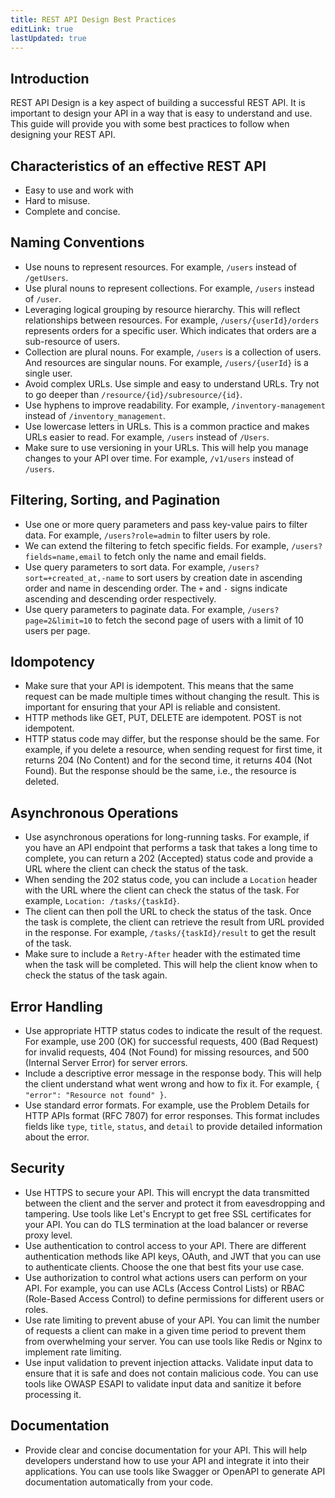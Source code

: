 ```yaml
---
title: REST API Design Best Practices
editLink: true
lastUpdated: true
---
```


## Introduction

REST API Design is a key aspect of building a successful REST API. It is important to design your API in a way that is easy to understand and use. This guide will provide you with some best practices to follow when designing your REST API.

## Characteristics of an effective REST API
- Easy to use and work with
- Hard to misuse.
- Complete and concise.


## Naming Conventions
- Use nouns to represent resources. For example, `/users` instead of `/getUsers`.
- Use plural nouns to represent collections. For example, `/users` instead of `/user`.
- Leveraging logical grouping by resource hierarchy. This will reflect relationships between resources. For example, `/users/{userId}/orders` represents orders for a specific user. Which indicates that orders are a sub-resource of users.
- Collection are plural nouns. For example, `/users` is a collection of users. And resources are singular nouns. For example, `/users/{userId}` is a single user.
- Avoid complex URLs. Use simple and easy to understand URLs. Try not to go deeper than `/resource/{id}/subresource/{id}`.
- Use hyphens to improve readability. For example, `/inventory-management` instead of `/inventory_management`.
- Use lowercase letters in URLs. This is a common practice and makes URLs easier to read. For example, `/users` instead of `/Users`.
- Make sure to use versioning in your URLs. This will help you manage changes to your API over time. For example, `/v1/users` instead of `/users`.


## Filtering, Sorting, and Pagination
- Use one or more query parameters and pass key-value pairs to filter data. For example, `/users?role=admin` to filter users by role.
- We can extend the filtering to fetch specific fields. For example, `/users?fields=name,email` to fetch only the name and email fields.
- Use query parameters to sort data. For example, `/users?sort=+created_at,-name` to sort users by creation date in ascending order and name in descending order. The `+` and `-` signs indicate ascending and descending order respectively. 
- Use query parameters to paginate data. For example, `/users?page=2&limit=10` to fetch the second page of users with a limit of 10 users per page.

## Idompotency
- Make sure that your API is idempotent. This means that the same request can be made multiple times without changing the result. This is important for ensuring that your API is reliable and consistent.
- HTTP methods like GET, PUT, DELETE are idempotent. POST is not idempotent.
- HTTP status code may differ, but the response should be the same. For example, if you delete a resource, when sending request for first time, it returns 204 (No Content) and for the second time, it returns 404 (Not Found). But the response should be the same, i.e., the resource is deleted.

## Asynchronous Operations
- Use asynchronous operations for long-running tasks. For example, if you have an API endpoint that performs a task that takes a long time to complete, you can return a 202 (Accepted) status code and provide a URL where the client can check the status of the task.
- When sending the 202 status code, you can include a `Location` header with the URL where the client can check the status of the task. For example, `Location: /tasks/{taskId}`.
- The client can then poll the URL to check the status of the task. Once the task is complete, the client can retrieve the result from URL provided in the response. For example, `/tasks/{taskId}/result` to get the result of the task.
- Make sure to include a `Retry-After` header with the estimated time when the task will be completed. This will help the client know when to check the status of the task again.

## Error Handling
- Use appropriate HTTP status codes to indicate the result of the request. For example, use 200 (OK) for successful requests, 400 (Bad Request) for invalid requests, 404 (Not Found) for missing resources, and 500 (Internal Server Error) for server errors.
- Include a descriptive error message in the response body. This will help the client understand what went wrong and how to fix it. For example, `{ "error": "Resource not found" }`.
- Use standard error formats. For example, use the Problem Details for HTTP APIs format (RFC 7807) for error responses. This format includes fields like `type`, `title`, `status`, and `detail` to provide detailed information about the error.

## Security
- Use HTTPS to secure your API. This will encrypt the data transmitted between the client and the server and protect it from eavesdropping and tampering. Use tools like Let's Encrypt to get free SSL certificates for your API. You can do TLS termination at the load balancer or reverse proxy level.
- Use authentication to control access to your API. There are different authentication methods like API keys, OAuth, and JWT that you can use to authenticate clients. Choose the one that best fits your use case.
- Use authorization to control what actions users can perform on your API. For example, you can use 
ACLs (Access Control Lists) or RBAC (Role-Based Access Control) to define permissions for different users or roles.
- Use rate limiting to prevent abuse of your API. You can limit the number of requests a client can make in a given time period to prevent them from overwhelming your server. You can use tools like Redis or Nginx to implement rate limiting.
- Use input validation to prevent injection attacks. Validate input data to ensure that it is safe and does not contain malicious code. You can use tools like OWASP ESAPI to validate input data and sanitize it before processing it.

## Documentation
- Provide clear and concise documentation for your API. This will help developers understand how to use your API and integrate it into their applications. You can use tools like Swagger or OpenAPI to generate API documentation automatically from your code.